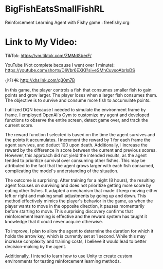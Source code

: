 # BigFishEatsSmallFishRL
Reinforcement Learning Agent with Fishy game : freefishy.org

# Link to My Video: 

  TikTok: https://vm.tiktok.com/ZMMdSberF/

  YouTube (Not complete because I went over 1 minute): https://youtube.com/shorts/DIiVbr6EXKI?si=eSMhCuvsoAbrIxDS

  小红书: http://xhslink.com/q30m7B

In this game, the player controls a fish that consumes smaller fish to gain points and grow larger. The player loses when a larger fish consumes them. The objective is to survive and consume more fish to accumulate points.

I utilized DQN because I needed to simulate the environment frame by frame. I employed OpenAI's Gym to customize my agent and developed functions to observe the entire screen, detect game over, and track the current score.

The reward function I selected is based on the time the agent survives and the points it accumulates. I increment the reward by 1 for each frame the agent survives, and deduct 100 upon death. Additionally, I increase the reward by the difference in score between the current and previous scores. However, this approach did not yield the intended results, as the agent tended to prioritize survival over consuming other fishes. This may be attributed to the fact that the agent grows larger with each fish consumed, complicating the model's understanding of the situation.

The outcome is surprising. After training for a night (8 hours), the resulting agent focuses on surviving and does not prioritize getting more score by eating other fishes. It adapted a mechanism that made it keep moving either left or right and making small adjustments by going up and down. This method effectively mimics the player's behavior in the game, as when the player wants to move in the opposite direction, it pauses momentarily before starting to move. This surprising discovery confirms that reinforcement learning is effective and the reward system has taught it knowledge that it could never acquire otherwise.

To improve, I plan to allow the agent to determine the duration for which it holds the arrow key, which is currently set at 1 second. While this may increase complexity and training costs, I believe it would lead to better decision-making by the agent.

Additionally, I intend to learn how to use Unity to create custom environments for testing reinforcement learning methods.
